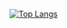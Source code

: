 [![Top Langs](https://github-readme-stats.vercel.app/api/top-langs/?username=fperellaholfeld&layout=compact&count_private=true&theme=radical)](https://github.com/anuraghazra/github-readme-stats)
